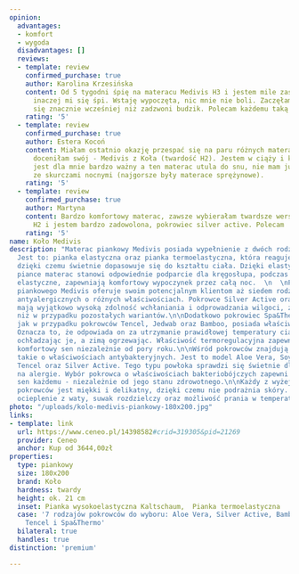```yaml
---
opinion:
  advantages:
  - komfort
  - wygoda
  disadvantages: []
  reviews:
  - template: review
    confirmed_purchase: true
    author: Karolina Krzesińska
    content: Od 5 tygodni śpię na materacu Medivis H3 i jestem mile zaskoczona, jak
      inaczej mi się śpi. Wstaję wypoczęta, nic mnie nie boli. Zaczęłam często budzić
      się znacznie wcześniej niż zadzwoni budzik. Polecam każdemu taką inwestycję!
    rating: '5'
  - template: review
    confirmed_purchase: true
    author: Estera Kocoń
    content: Miałam ostatnio okazję przespać się na paru różnych materacach i bardzo
      doceniłam swój - Medivis z Koła (twardość H2). Jestem w ciąży i komfort spania
      jest dla mnie bardzo ważny a ten materac utula do snu, nie mam już problemu
      ze skurczami nocnymi (najgorsze były materace sprężynowe).
    rating: '5'
  - template: review
    confirmed_purchase: true
    author: Martyna
    content: Bardzo komfortowy materac, zawsze wybierałam twardsze wersje, teraz kupiłam
      H2 i jestem bardzo zadowolona, pokrowiec silver active. Polecam
    rating: '5'
name: Koło Medivis
description: "Materac piankowy Medivis posiada wypełnienie z dwóch rodzajów pianek.
  Jest to: pianka elastyczna oraz pianka termoelastyczna, która reaguje na temperaturę,
  dzięki czemu świetnie dopasowuje się do kształtu ciała. Dzięki elastycznej i twardej
  piance materac stanowi odpowiednie podparcie dla kręgosłupa, podczas gdy jego właściwości
  elastyczne, zapewniają komfortowy wypoczynek przez całą noc.  \n  \nProducent materaca
  piankowego Medivis oferuje swoim potencjalnym klientom aż siedem rodzajów pokrowców
  antyalergicznych o różnych właściwościach. Pokrowce Silver Active oraz Spa&Thermo
  mają wyjątkowo wysoką zdolność wchłaniania i odprowadzania wilgoci, znacznie lepszą
  niż w przypadku pozostałych wariantów.\n\nDodatkowo pokrowiec Spa&Thermo, podobnie
  jak w przypadku pokrowców Tencel, Jedwab oraz Bamboo, posiada właściwości termoregulacyjne.
  Oznacza to, że odpowiada on za utrzymanie prawidłowej temperatury ciała - latem
  ochładzając je, a zimą ogrzewając. Właściwość termoregulacyjna zapewnia użytkownikom
  komfortowy sen niezależnie od pory roku.\n\nWśród pokrowców znajdują się również
  takie o właściwościach antybakteryjnych. Jest to model Aloe Vera, Soya, Spa&Thermo,
  Tencel oraz Silver Active. Tego typu powłoka sprawdzi się świetnie dla osób cierpiących
  na alergie. Wybór pokrowca o właściwościach bakteriobójczych zapewni jednak zdrowy
  sen każdemu - niezależnie od jego stanu zdrowotnego.\n\nKażdy z wyżej wymienionych
  pokrowców jest miękki i delikatny, dzięki czemu nie podrażnia skóry. Pokrowce posiadają
  ocieplenie z waty, suwak rozdzielczy oraz możliwość prania w temperaturze 60 °C."
photo: "/uploads/kolo-medivis-piankowy-180x200.jpg"
links:
- template: link
  url: https://www.ceneo.pl/14398582#crid=319305&pid=21269
  provider: Ceneo
  anchor: Kup od 3644,00zł
properties:
  type: piankowy
  size: 180x200
  brand: Koło
  hardness: twardy
  height: ok. 21 cm
  inset: Pianka wysokoelastyczna Kaltschaum,  Pianka termoelastyczna
  case: '7 rodzajów pokrowców do wyboru: Aloe Vera, Silver Active, Bamboo, Soya, Jedwab,
    Tencel i Spa&Thermo'
  bilateral: true
  handles: true
distinction: 'premium'

---
```

